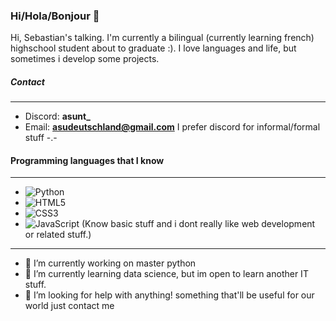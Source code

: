 ### Hi/Hola/Bonjour 👋
 
Hi, Sebastian's talking. I'm currently a bilingual (currently learning french) highschool student about to graduate :). I love languages and life, but sometimes i develop some projects.

##### Contact
---
- Discord: **asunt_**
- Email: **asudeutschland@gmail.com**
I prefer discord for informal/formal stuff -.-

#### Programming languages that I know
---
- ![Python](https://img.shields.io/badge/python-3670A0?style=for-the-badge&logo=python&logoColor=ffdd54)
- ![HTML5](https://img.shields.io/badge/html5-%23E34F26.svg?style=for-the-badge&logo=html5&logoColor=white)
- ![CSS3](https://img.shields.io/badge/css3-%231572B6.svg?style=for-the-badge&logo=css3&logoColor=white)
- ![JavaScript](https://img.shields.io/badge/javascript-%23323330.svg?style=for-the-badge&logo=javascript&logoColor=%23F7DF1E)
(Know basic stuff and i dont really like web development or related stuff.)

---
- 🔭 I’m currently working on master python
- 🌱 I’m currently learning data science, but im open to learn another IT stuff.
- 🤔 I’m looking for help with anything! something that'll be useful for our world just contact me

